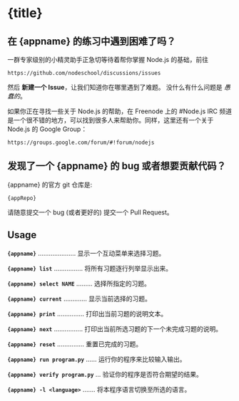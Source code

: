 # {title}

## 在 {appname} 的练习中遇到困难了吗？

一群专家级别的小精灵助手正急切等待着帮你掌握 Node.js 的基础，前往

    https://github.com/nodeschool/discussions/issues

然后 __新建一个 Issue__，让我们知道你在哪里遇到了难题。 没什么有什么问题是 _愚蠢的_。

如果你正在寻找一些关于 Node.js 的帮助，在 Freenode 上的 #Node.js IRC 频道是一个很不错的地方，可以找到很多人来帮助你。同样，这里还有一个关于 Node.js 的 Google Group：

    https://groups.google.com/forum/#!forum/nodejs

## 发现了一个 {appname} 的 bug 或者想要贡献代码？

{appname} 的官方 git 仓库是:

    {appRepo}

请随意提交一个 bug (或者更好的) 提交一个 Pull Request。

## Usage

__`{appname}`__ ..................... 显示一个互动菜单来选择习题。

__`{appname} list`__ ................ 将所有习题逐行列举显示出来。

__`{appname} select NAME`__ ......... 选择所指定的习题。

__`{appname} current`__ ............. 显示当前选择的习题。

__`{appname} print`__ ............... 打印出当前习题的说明文本。

__`{appname} next`__ ................ 打印出当前所选习题的下一个未完成习题的说明。

__`{appname} reset`__ ............... 重置已完成的习题。

__`{appname} run program.py`__ ...... 运行你的程序来比较输入输出。

__`{appname} verify program.py`__ ... 验证你的程序是否符合期望的结果。

__`{appname} -l <language>`__ ....... 将本程序语言切换至所选的语言。
